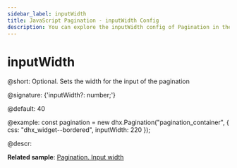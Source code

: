 ```yaml
---
sidebar_label: inputWidth
title: JavaScript Pagination - inputWidth Config 
description: You can explore the inputWidth config of Pagination in the documentation of the DHTMLX JavaScript UI library. Browse developer guides and API reference, try out code examples and live demos, and download a free 30-day evaluation version of DHTMLX Suite.
---
```


# inputWidth

@short: Optional. Sets the width for the input of the pagination

@signature: {'inputWidth?: number;'}

@default: 40

@example:
const pagination = new dhx.Pagination("pagination_container", {
    css: "dhx_widget--bordered",
    inputWidth: 220 
});

@descr:

**Related sample**: [Pagination. Input width](https://snippet.dhtmlx.com/1fttbjh9)

[comment]: # (@related: pagination/configuration.md#input-width)
